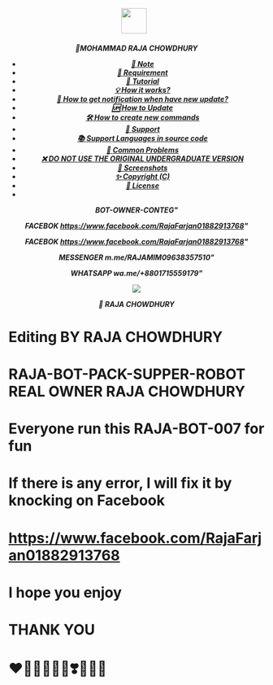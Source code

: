 <p align="center"><a href="https://www.facebook.com/RajaFarjan01882913768" target="_blank" rel="noopener noreferrer">
  <img src="https://i.imgur.com/EkmNZ6I.jpeg" width="50" style="margin-right: 10px;"></a>
</p>
<h5 align="center">
🔹MOHAMMAD RAJA CHOWDHURY


- [📝 **Note**](#-note)
- [🚧 **Requirement**](#-requirement)
- [📝 **Tutorial**](#-tutorial)
- [💡 **How it works?**](#-how-it-works)
- [🔔 **How to get notification when have new update?**](#-how-to-get-notification-when-have-new-update)
- [🆙 **How to Update**](#-how-to-update)
- [🛠️ **How to create new commands**](#️-how-to-create-new-commands)
- [💭 **Support**](#-support)
- [📚 **Support Languages in source code**](#-support-languages-in-source-code)
- [📌 **Common Problems**](#-common-problems)
- [❌ **DO NOT USE THE ORIGINAL UNDERGRADUATE VERSION**](#-do-not-use-the-original-undergraduate-version)
- [📸 **Screenshots**](#-screenshots)
- [✨ **Copyright (C)**](#-copyright-c)
- [📜 **License**](#-license)
- 
BOT-OWNER-CONTEG"

 FACEBOK
https://www.facebook.com/RajaFarjan01882913768"

FACEBOK
https://www.facebook.com/RajaFarjan01882913768"

MESSENGER
m.me/RAJAMIM09638357510"

WHATSAPP
wa.me/+8801715559179"

<img align="center" src="https://i.imgur.com/EkmNZ6I.jpeg"/>


🔹 RAJA CHOWDHURY 


# Editing BY RAJA CHOWDHURY

# RAJA-BOT-PACK-SUPPER-ROBOT REAL OWNER RAJA CHOWDHURY

# Everyone run this RAJA-BOT-007 for fun

# If there is any error, I will fix it by knocking on Facebook

# https://www.facebook.com/RajaFarjan01882913768

# I hope you enjoy

# THANK YOU

# ❤️💛🤍💚💙💜❣️💟💘💌
